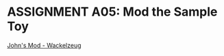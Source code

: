 # ASSIGNMENT A05: Mod the Sample Toy

[John's Mod - Wackelzeug](/a05/jcarrotta/game.html)
<br><br><br><br><br>
